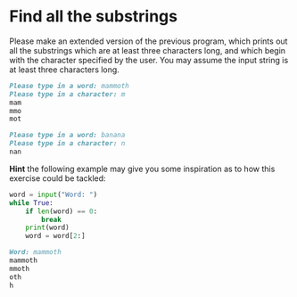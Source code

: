 
# Find all the substrings

Please make an extended version of the previous program, which prints out all the substrings which are at least three characters long, and which begin with the character specified by the user. You may assume the input string is at least three characters long.

```markdown
Please type in a word: mammoth
Please type in a character: m
mam
mmo
mot
```

```markdown
Please type in a word: banana
Please type in a character: n
nan
```

**Hint** the following example may give you some inspiration as to how this exercise could be tackled:

```python
word = input("Word: ")
while True:
    if len(word) == 0:
        break
    print(word)
    word = word[2:]
```

```markdown
Word: mammoth
mammoth
mmoth
oth
h
```
